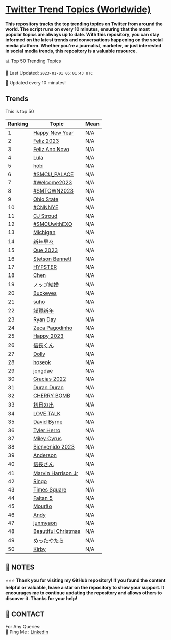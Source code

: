 [Twitter Trend Topics (Worldwide)](https://github.com/ErcinDedeoglu/Twitter-Trend-Topics)
==========

**This repository tracks the top trending topics on Twitter from around the world. 
The script runs on every 10 minutes, ensuring that the most popular topics are always up to date. 
With this repository, you can stay informed on the latest trends and conversations happening on the social media platform. 
Whether you're a journalist, marketer, or just interested in social media trends, this repository is a valuable resource.**


📊 Top 50 Trending Topics

📆 Last Updated: `2023-01-01 05:01:43 UTC`

🔧 Updated every 10 minutes!


## Trends

This is top 50

| Ranking | Topic | Mean |
| ------- | ------------ | ------------ |
| 1 | [Happy New Year](http://twitter.com/search?q=Happy+New+Year) | N/A |
| 2 | [Feliz 2023](http://twitter.com/search?q=Feliz+2023) | N/A |
| 3 | [Feliz Ano Novo](http://twitter.com/search?q=Feliz+Ano+Novo) | N/A |
| 4 | [Lula](http://twitter.com/search?q=Lula) | N/A |
| 5 | [hobi](http://twitter.com/search?q=hobi) | N/A |
| 6 | [#SMCU_PALACE](http://twitter.com/search?q=%23SMCU_PALACE) | N/A |
| 7 | [#Welcome2023](http://twitter.com/search?q=%23Welcome2023) | N/A |
| 8 | [#SMTOWN2023](http://twitter.com/search?q=%23SMTOWN2023) | N/A |
| 9 | [Ohio State](http://twitter.com/search?q=Ohio+State) | N/A |
| 10 | [#CNNNYE](http://twitter.com/search?q=%23CNNNYE) | N/A |
| 11 | [CJ Stroud](http://twitter.com/search?q=CJ+Stroud) | N/A |
| 12 | [#SMCUwithEXO](http://twitter.com/search?q=%23SMCUwithEXO) | N/A |
| 13 | [Michigan](http://twitter.com/search?q=Michigan) | N/A |
| 14 | [新年早々](http://twitter.com/search?q=%e6%96%b0%e5%b9%b4%e6%97%a9%e3%80%85) | N/A |
| 15 | [Que 2023](http://twitter.com/search?q=Que+2023) | N/A |
| 16 | [Stetson Bennett](http://twitter.com/search?q=Stetson+Bennett) | N/A |
| 17 | [HYPSTER](http://twitter.com/search?q=HYPSTER) | N/A |
| 18 | [Chen](http://twitter.com/search?q=Chen) | N/A |
| 19 | [ノッブ結婚](http://twitter.com/search?q=%e3%83%8e%e3%83%83%e3%83%96%e7%b5%90%e5%a9%9a) | N/A |
| 20 | [Buckeyes](http://twitter.com/search?q=Buckeyes) | N/A |
| 21 | [suho](http://twitter.com/search?q=suho) | N/A |
| 22 | [謹賀新年](http://twitter.com/search?q=%e8%ac%b9%e8%b3%80%e6%96%b0%e5%b9%b4) | N/A |
| 23 | [Ryan Day](http://twitter.com/search?q=Ryan+Day) | N/A |
| 24 | [Zeca Pagodinho](http://twitter.com/search?q=Zeca+Pagodinho) | N/A |
| 25 | [Happy 2023](http://twitter.com/search?q=Happy+2023) | N/A |
| 26 | [信長くん](http://twitter.com/search?q=%e4%bf%a1%e9%95%b7%e3%81%8f%e3%82%93) | N/A |
| 27 | [Dolly](http://twitter.com/search?q=Dolly) | N/A |
| 28 | [hoseok](http://twitter.com/search?q=hoseok) | N/A |
| 29 | [jongdae](http://twitter.com/search?q=jongdae) | N/A |
| 30 | [Gracias 2022](http://twitter.com/search?q=Gracias+2022) | N/A |
| 31 | [Duran Duran](http://twitter.com/search?q=Duran+Duran) | N/A |
| 32 | [CHERRY BOMB](http://twitter.com/search?q=CHERRY+BOMB) | N/A |
| 33 | [初日の出](http://twitter.com/search?q=%e5%88%9d%e6%97%a5%e3%81%ae%e5%87%ba) | N/A |
| 34 | [LOVE TALK](http://twitter.com/search?q=LOVE+TALK) | N/A |
| 35 | [David Byrne](http://twitter.com/search?q=David+Byrne) | N/A |
| 36 | [Tyler Herro](http://twitter.com/search?q=Tyler+Herro) | N/A |
| 37 | [Miley Cyrus](http://twitter.com/search?q=Miley+Cyrus) | N/A |
| 38 | [Bienvenido 2023](http://twitter.com/search?q=Bienvenido+2023) | N/A |
| 39 | [Anderson](http://twitter.com/search?q=Anderson) | N/A |
| 40 | [信長さん](http://twitter.com/search?q=%e4%bf%a1%e9%95%b7%e3%81%95%e3%82%93) | N/A |
| 41 | [Marvin Harrison Jr](http://twitter.com/search?q=Marvin+Harrison+Jr) | N/A |
| 42 | [Ringo](http://twitter.com/search?q=Ringo) | N/A |
| 43 | [Times Square](http://twitter.com/search?q=Times+Square) | N/A |
| 44 | [Faltan 5](http://twitter.com/search?q=Faltan+5) | N/A |
| 45 | [Mourão](http://twitter.com/search?q=Mour%c3%a3o) | N/A |
| 46 | [Andy](http://twitter.com/search?q=Andy) | N/A |
| 47 | [junmyeon](http://twitter.com/search?q=junmyeon) | N/A |
| 48 | [Beautiful Christmas](http://twitter.com/search?q=Beautiful+Christmas) | N/A |
| 49 | [めったやたら](http://twitter.com/search?q=%e3%82%81%e3%81%a3%e3%81%9f%e3%82%84%e3%81%9f%e3%82%89) | N/A |
| 50 | [Kirby](http://twitter.com/search?q=Kirby) | N/A |




## 📝 NOTES

⭐⭐⭐ **Thank you for visiting my GitHub repository! If you found the content helpful or valuable, leave a star on the repository to show your support. It encourages me to continue updating the repository and allows others to discover it. Thanks for your help!**

## 📨 CONTACT

 For Any Queries:  
            🏓 Ping Me : [LinkedIn](https://www.linkedin.com/in/ercindedeoglu/)